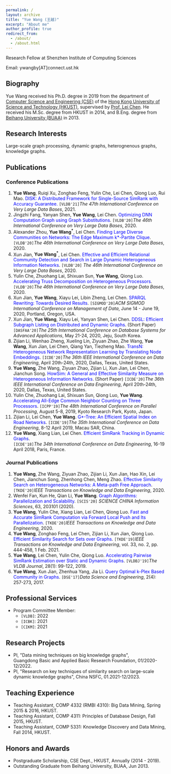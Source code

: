 ```yaml
---
permalink: /
layout: archive
title: "Yue Wang (王越)"
excerpt: "About me"
author_profile: true
redirect_from: 
  - /about/
  - /about.html
---
```

Research Fellow at Shenzhen Institute of Computing Sciences

Email: ywangby[AT]connect.ust.hk

## Biography
Yue Wang received his Ph.D. degree in 2019
from the department of [Computer Science and Engineering (CSE)](https://www.cse.ust.hk/)
of the [Hong Kong University of Science and Technology (HKUST)](https://www.ust.hk/),
supervised by [Prof. Lei Chen](http://www.cse.ust.hk/~leichen/).
He received his M.Sc. degree from HKUST in 2014,
and B.Eng. degree from [Beihang University (BUAA)](http://ev.buaa.edu.cn/)  in 2013.


## Research Interests
Large-scale graph processing, dynamic graphs, heterognenous graphs, knowledge graphs.

## Publications
### Conference Publications
1. **Yue Wang**, Ruiqi Xu, Zonghao Feng, Yulin Che, Lei Chen, Qiong Luo, Rui Mao. 
<font color="blue">DISK: A Distributed Framework for Single-Source SimRank with Accuracy Guarantee.</font>
`[VLDB'21]`_The 47th International Conference on Very Large Data Bases_, 2021. 
1. Jingzhi Fang, Yanyan Shen, **Yue Wang**, Lei Chen.
<font color="blue"> Optimizing DNN Computation Graph using Graph Substitutions</font>.
`[VLDB'20]`_The 46th International Conference on Very Large Data Bases_, 2020.
1. Alexander Zhou, **Yue Wang<sup>*</sup>**, Lei Chen. 
<font color="blue"> Finding Large Diverse Communities on Networks: The Edge Maximum k*-Partite Clique</font>.
`[VLDB'20]`_The 46th International Conference on Very Large Data Bases_, 2020.
1. Xun Jian, **Yue Wang<sup>*</sup>**, Lei Chen. 
<font color="blue"> Effective and Efficient Relational Community Detection and Search in Large Dynamic Heterogeneous Information Networks</font>.
`[VLDB'20]` _The 46th International Conference on Very Large Data Bases_, 2020.
1. Yulin Che, Zhuohang Lai, Shixuan Sun, **Yue Wang**, Qiong Luo. 
 <font color="blue"> Accelerating Truss Decomposition on Heterogeneous Processors</font>.
`[VLDB'20]`_The 46th International Conference on Very Large Data Bases_, 2020.
1. Xun Jian, **Yue Wang**, Xiayu Lei, Libin Zheng, Lei Chen. 
<font color="blue"> SPARQL Rewriting: Towards Desired Results</font>. 
`[SIGMOD'20]`_ACM SIGMOD International Conference on Management of Data_, June 14 - June 19, 2020, Portland, Oregon, USA.
1. Xun Jian, **Yue Wang**, Xiayu Lei, Yanyan Shen, Lei Chen. 
<font color="blue"> DDSL: Efficient Subgraph Listing on Distributed and Dynamic Graphs</font>. (Short Paper) 
`[DASFAA'20]`_The 25th International Conference on Database Systems for Advanced Applications_, May 21-24, 2020, Jeju, South Korea.
1. Zijian Li, Wenhao Zheng, Xueling Lin, Ziyuan Zhao, Zhe Wang, **Yue Wang**, Xun Jian, Lei Chen, Qiang Yan, Tiezheng Mao.
<font color="blue">TransN: Heterogeneous Network Representation Learning by Translating Node Embeddings</font>. 
`[ICDE'20]`_The 36th IEEE International Conference on Data Engineering_, April 20th-24th, 2020, Dallas, Texas, United States.
1. **Yue Wang**, Zhe Wang, Ziyuan Zhao, Zijian Li,  Xun Jian,  Lei Chen,  Jianchun Song.
<font color="blue">HowSim: A General and Effective Similarity Measure on Heterogeneous Information Networks</font>. (Short Paper)
`[ICDE'20]`_The 36th IEEE International Conference on Data Engineering_, April 20th-24th, 2020, Dallas, Texas, United States.
1.  Yulin Che, Zhuohang Lai, Shixuan Sun, Qiong Luo, **Yue Wang**.
<font color="blue">Accelerating All-Edge Common Neighbor Counting on Three Processors</font>.
`[ICPP'19]`_The 48th International Conference on Parallel Processing_, August 5-8, 2019, Kyoto Research Park, Kyoto, Japan.
1.  Zijian Li, Lei Chen, **Yue Wang**.
<font color="blue">G*-Tree: An Efficient Spatial Index on Road Networks</font>.
`[ICDE'19]`_The 35th International Conference on Data Engineering_, 8-12 April 2019, Macau SAR, China.
1.  **Yue Wang**, Xiang Lian, Lei Chen.
<font color="blue">Efficient SimRank Tracking in Dynamic Graphs</font>.  
`[ICDE'18]`_The 34th International Conference on Data Engineering_, 16-19  April 2018, Paris, France.

### Journal Publications
1. **Yue Wang**, Zhe Wang, Ziyuan Zhao, Zijian Li, Xun Jian, Hao Xin, Lei Chen, Jianchun Song, Zhenhong Chen, Meng Zhao.
<font color="blue">Effective Similarity Search on Heterogeneous Networks: A Meta-path Free Approach</font>.
`[TKDE'20]`_IEEE Transactions on Knowledge and Data Engineering_, 2020.
1. Wenfei Fan, Kun He, Qian Li, **Yue Wang**.
<font color="blue">Graph Algorithms: Parallelization and Scalability</font>.
`[SCIS'20]` _SCIENCE CHINA Information Sciences_, 63, 203101 (2020).
1. **Yue Wang**, Yulin Che, Xiang Lian, Lei Chen, Qiong Luo.
<font color="blue">Fast and Accurate SimRank Computation via Forward Local Push and Its Parallelization</font>.
`[TKDE'20]`_IEEE Transactions on Knowledge and Data Engineering_, 2020.
1. **Yue Wang**, Zonghao Feng, Lei Chen, Zijian Li, Xun Jian, Qiong Luo.
 <font color="blue">Efficient Similarity Search for Sets over Graphs</font>.
`[TKDE'19]`_IEEE Transactions on Knowledge and Data Engineering_, vol. 33, no. 2, pp. 444-458, 1 Feb. 2021.
1.  **Yue Wang**, Lei Chen, Yulin Che, Qiong Luo.
<font color="blue">Accelerating Pairwise SimRank Estimation over Static and Dynamic Graphs</font>. 
`[VLDBJ'19]`_The VLDB Journal_, 28(1): 99-122, 2019. 
1.  **Yue Wang**, Xun Jian, Zhenhua Yang, Jia Li.
<font color="blue">Query Optimal k-Plex Based Community in Graphs</font>.
`[DSE'17]`_Data Science and Engineering_, 2(4): 257-273, 2017.

## Professional Services
- Program Committee Member:
    - `[VLDB]`: 2022
    - `[ICBK]`: 2021
    - `[CIKM]`: 2021

## Research Projects
- PI, "Data mining techniques on big knowledge graphs", Guangdong Basic and Applied Basic Research Foundation, 01/2020-12/2022.
- PI, "Research on key techniques of similarity search on large-scale dynamic knowledge graphs", China NSFC, 01.2021-12/2023.

## Teaching Experience
- Teaching Assistant, COMP 4332 (RMBI 4310): Big Data Mining, Spring 2015 & 2016, HKUST.
- Teaching Assistant, COMP 4311: Principles of Database Design, Fall 2015, HKUST.
- Teaching Assistant, COMP 5331: Knowledge Discovery and Data Mining, Fall 2014, HKUST.


## Honors and Awards
- Postgraduate Scholarship, CSE Dept., HKUST, Annually (2014 - 2019).
- Outstanding Graduate from Beihang University, BUAA, Jun 2013.
